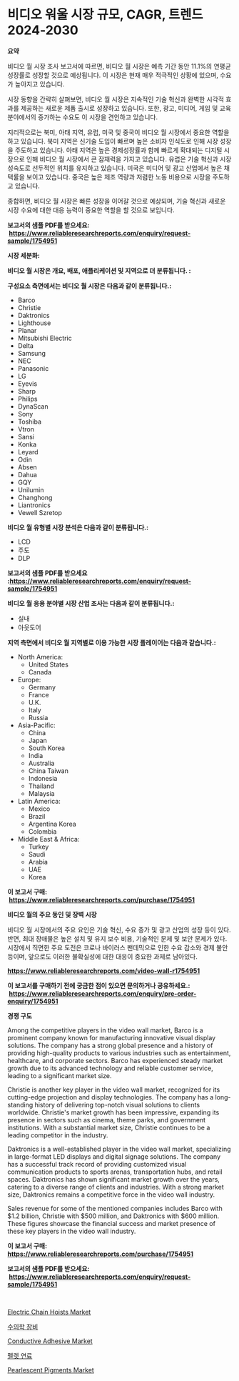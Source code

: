 <p><h1>비디오 워울 시장 규모, CAGR, 트렌드 2024-2030</h1></p><p><strong>요약</strong></p>
<p><p>비디오 월 시장 조사 보고서에 따르면, 비디오 월 시장은 예측 기간 동안 11.1%의 연평균 성장률로 성장할 것으로 예상됩니다. 이 시장은 현재 매우 적극적인 상황에 있으며, 수요가 높아지고 있습니다.</p><p>시장 동향을 간략히 살펴보면, 비디오 월 시장은 지속적인 기술 혁신과 완벽한 시각적 효과를 제공하는 새로운 제품 출시로 성장하고 있습니다. 또한, 광고, 미디어, 게임 및 교육 분야에서의 증가하는 수요도 이 시장을 견인하고 있습니다.</p><p>지리적으로는 북미, 아태 지역, 유럽, 미국 및 중국이 비디오 월 시장에서 중요한 역할을 하고 있습니다. 북미 지역은 신기술 도입이 빠르며 높은 소비자 인식도로 인해 시장 성장을 주도하고 있습니다. 아태 지역은 높은 경제성장률과 함께 빠르게 확대되는 디지털 시장으로 인해 비디오 월 시장에서 큰 잠재력을 가지고 있습니다. 유럽은 기술 혁신과 시장 성숙도로 선두적인 위치를 유지하고 있습니다. 미국은 미디어 및 광고 산업에서 높은 채택률을 보이고 있습니다. 중국은 높은 제조 역량과 저렴한 노동 비용으로 시장을 주도하고 있습니다.</p><p>종합하면, 비디오 월 시장은 빠른 성장을 이어갈 것으로 예상되며, 기술 혁신과 새로운 시장 수요에 대한 대응 능력이 중요한 역할을 할 것으로 보입니다.</p></p>
<p><strong>보고서의 샘플 PDF를 받으세요: &nbsp;<a href="https://www.reliableresearchreports.com/enquiry/request-sample/1754951">https://www.reliableresearchreports.com/enquiry/request-sample/1754951</a></strong></p>
<p><strong>시장 세분화:</strong></p>
<p><strong> 비디오 월 시장은 개요, 배포, 애플리케이션 및 지역으로 더 분류됩니다. :</strong></p>
<p><strong>구성요소 측면에서는 비디오 월 시장은 다음과 같이 분류됩니다.:</strong></p>
<p><ul><li>Barco</li><li>Christie</li><li>Daktronics</li><li>Lighthouse</li><li>Planar</li><li>Mitsubishi Electric</li><li>Delta</li><li>Samsung</li><li>NEC</li><li>Panasonic</li><li>LG</li><li>Eyevis</li><li>Sharp</li><li>Philips</li><li>DynaScan</li><li>Sony</li><li>Toshiba</li><li>Vtron</li><li>Sansi</li><li>Konka</li><li>Leyard</li><li>Odin</li><li>Absen</li><li>Dahua</li><li>GQY</li><li>Unilumin</li><li>Changhong</li><li>Liantronics</li><li>Vewell
    Szretop</li></ul></p>
<p><strong> 비디오 월 유형별 시장 분석은 다음과 같이 분류됩니다.:</strong></p>
<p><ul><li>LCD</li><li>주도</li><li>DLP</li></ul></p>
<p><strong>보고서의 샘플 PDF를 받으세요 :<a href="https://www.reliableresearchreports.com/enquiry/request-sample/1754951">https://www.reliableresearchreports.com/enquiry/request-sample/1754951</a></strong></p>
<p><strong> 비디오 월 응용 분야별 시장 산업 조사는 다음과 같이 분류됩니다.:</strong></p>
<p><ul><li>실내</li><li>아웃도어</li></ul></p>
<p><strong>지역 측면에서 비디오 월 지역별로 이용 가능한 시장 플레이어는 다음과 같습니다.:</strong></p>
<p><ul>
    <li>
        North America:
        <ul>
            <li>United States</li>
            <li>Canada</li>
        </ul>
    </li>
    <li>
        Europe:
        <ul>
            <li>Germany</li>
            <li>France</li>
            <li>U.K.</li>
            <li>Italy</li>
            <li>Russia</li>
        </ul>
    </li>
    <li>
        Asia-Pacific:
        <ul>
            <li>China</li>
            <li>Japan</li>
            <li>South Korea</li>
            <li>India</li>
            <li>Australia</li>
            <li>China Taiwan</li>
            <li>Indonesia</li>
            <li>Thailand</li>
            <li>Malaysia</li>
        </ul>
    </li>
    <li>
        Latin America:
        <ul>
            <li>Mexico</li>
            <li>Brazil</li>
            <li>Argentina Korea</li>
            <li>Colombia</li>
        </ul>
    </li>
    <li>
        Middle East & Africa:
        <ul>
            <li>Turkey</li>
            <li>Saudi</li>
            <li>Arabia</li>
            <li>UAE</li>
            <li>Korea</li>
        </ul>
    </li>
    </ul></p>
<p><strong>이 보고서 구매: &nbsp;<a href="https://www.reliableresearchreports.com/purchase/1754951">https://www.reliableresearchreports.com/purchase/1754951</a></strong></p>
<p><strong>비디오 월의 주요 동인 및 장벽 시장</strong></p>
<p><p>비디오 월 시장에서의 주요 요인은 기술 혁신, 수요 증가 및 광고 산업의 성장 등이 있다. 반면, 최대 장애물은 높은 설치 및 유지 보수 비용, 기술적인 문제 및 보안 문제가 있다. 시장에서 직면한 주요 도전은 코로나 바이러스 팬데믹으로 인한 수요 감소와 경제 불안 등이며, 앞으로도 이러한 불확실성에 대한 대응이 중요한 과제로 남아있다.</p></p>
<p><strong><a href="https://www.reliableresearchreports.com/video-wall-r1754951">https://www.reliableresearchreports.com/video-wall-r1754951</a></strong></p>
<p><strong>이 보고서를 구매하기 전에 궁금한 점이 있으면 문의하거나 공유하세요.: &nbsp;<a href="https://www.reliableresearchreports.com/enquiry/pre-order-enquiry/1754951">https://www.reliableresearchreports.com/enquiry/pre-order-enquiry/1754951</a></strong></p>
<p><strong>경쟁 구도</strong></p>
<p><p>Among the competitive players in the video wall market, Barco is a prominent company known for manufacturing innovative visual display solutions. The company has a strong global presence and a history of providing high-quality products to various industries such as entertainment, healthcare, and corporate sectors. Barco has experienced steady market growth due to its advanced technology and reliable customer service, leading to a significant market size.</p><p>Christie is another key player in the video wall market, recognized for its cutting-edge projection and display technologies. The company has a long-standing history of delivering top-notch visual solutions to clients worldwide. Christie's market growth has been impressive, expanding its presence in sectors such as cinema, theme parks, and government institutions. With a substantial market size, Christie continues to be a leading competitor in the industry.</p><p>Daktronics is a well-established player in the video wall market, specializing in large-format LED displays and digital signage solutions. The company has a successful track record of providing customized visual communication products to sports arenas, transportation hubs, and retail spaces. Daktronics has shown significant market growth over the years, catering to a diverse range of clients and industries. With a strong market size, Daktronics remains a competitive force in the video wall industry.</p><p>Sales revenue for some of the mentioned companies includes Barco with $1.2 billion, Christie with $500 million, and Daktronics with $600 million. These figures showcase the financial success and market presence of these key players in the video wall industry.</p></p>
<p><strong>이 보고서 구매: &nbsp; <a href="https://www.reliableresearchreports.com/purchase/1754951">https://www.reliableresearchreports.com/purchase/1754951</a></strong></p>
<p><strong>보고서의 샘플 PDF를 받으세요: &nbsp;<a href="https://www.reliableresearchreports.com/enquiry/request-sample/1754951">https://www.reliableresearchreports.com/enquiry/request-sample/1754951</a></strong><strong></strong></p>
<p>&nbsp;</p>
<p><p><a href="https://github.com/pgtimber/Market-Research-Report-List-2/blob/main/electric-chain-hoists-market.md">Electric Chain Hoists Market</a></p><p><a href="https://github.com/Elenrrera7685/Market-Research-Report-List-1/blob/main/894406930424.md">수의학 장비</a></p><p><a href="https://issuu.com/reportprime-2/docs/conductive-adhesive-market-size-2030.pptx">Conductive Adhesive Market</a></p><p><a href="https://github.com/vsn7qpua81q/Market-Research-Report-List-1/blob/main/817864230423.md">펠렛 연료</a></p><p><a href="https://issuu.com/reportprime-2/docs/pearlescent-pigments-market-size-2030.pptx">Pearlescent Pigments Market</a></p></p>